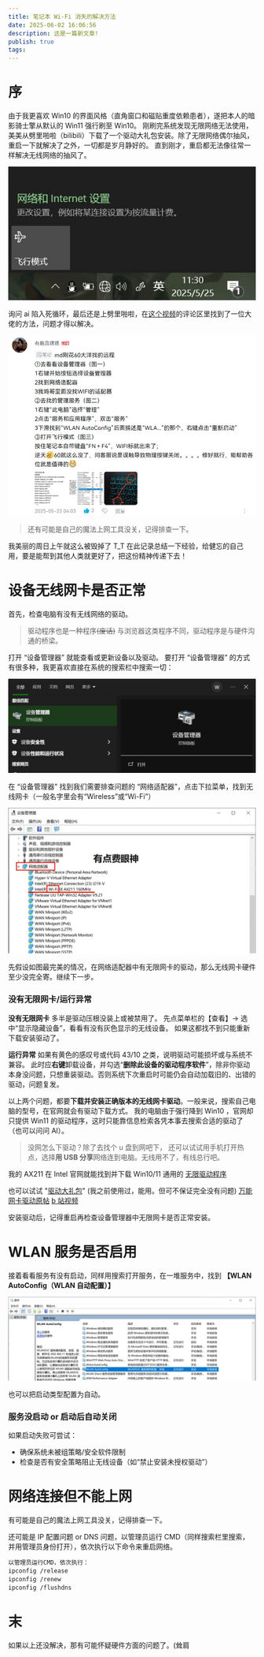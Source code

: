```yaml
---
title: 笔记本 Wi-Fi 消失的解决方法
date: 2025-06-02 16:06:56
description: 这是一篇新文章!
publish: true
tags:
---
```


# 序

由于我更喜欢 Win10 的界面风格（直角窗口和磁贴重度依赖患者），遂把本人的暗影骑士擎从默认的 Win11 强行刷至 Win10。
刚刷完系统发现无限网络无法使用，美美从劈里啪啦（bilibili）下载了一个驱动大礼包安装。除了无限网络偶尔抽风，重启一下就解决了之外，一切都是岁月静好的。
直到刚才，重启都无法像往常一样解决无线网络的抽风了。

![](../public/images/文章资源/笔记本-wi-fi-消失的解决方法/file-20250525113038153.jpg)

询问 ai 陷入死循环，最后还是上劈里啪啦，在[这个视频](https://www.bilibili.com/video/BV1GT4y127jb/?spm_id_from=333.337.search-card.all.click&vd_source=b19220b8f372f3a81aa8463fde694a63)的评论区里找到了一位大佬的方法，问题才得以解决。

![](../public/images/文章资源/笔记本-wi-fi-消失的解决方法/file-20250525120807782.jpg)

> 还有可能是自己的魔法上网工具没关，记得排查一下。

我美丽的周日上午就这么被毁掉了 T_T
在此记录总结一下经验，给健忘的自己用，要是能帮到其他人类就更好了，把这份精神传递下去！

# 设备无线网卡是否正常

首先，检查电脑有没有无线网络的驱动。

> 驱动程序也是一种程序~~(废话)~~
> 与浏览器这类程序不同，驱动程序是与硬件沟通的桥梁。

打开 “设备管理器” 就能查看或更新设备以及驱动。
要打开 “设备管理器” 的方式有很多种，我更喜欢直接在系统的搜索栏中搜索一切：

![](../public/images/文章资源/笔记本-wi-fi-消失的解决方法/file-20250525115111952.jpg)

在 “设备管理器” 找到我们需要排查问题的 “网络适配器”，点击下拉菜单，找到无线网卡（一般名字里会有“Wireless”或“Wi-Fi”）

![](../public/images/文章资源/笔记本-wi-fi-消失的解决方法/file-20250525115525944.jpg)

先假设如图最完美的情况，在网络适配器中有无限网卡的驱动，那么无线网卡硬件至少没完全寄。继续下一步。

### 没有无限网卡/运行异常

**没有无限网卡**
多半是驱动压根没装上或被禁用了。
先点菜单栏的【查看】→ 选中“显示隐藏设备”，看看有没有灰色显示的无线设备。
如果这都找不到只能重新下载安装驱动了。

**运行异常**
如果有黄色的感叹号或代码 43/10 之类，说明驱动可能损坏或与系统不兼容。
此时应**右键**卸载设备，并勾选“**删除此设备的驱动程序软件**”，除非你驱动本身没问题，只想重装驱动。否则系统下次重启时可能仍会自动加载旧的、出错的驱动，问题复发。

以上两个问题，都要**下载并安装正确版本的无线网卡驱动**。一般来说，搜索自己电脑的型号，在官网就会有驱动下载方式。
我的电脑由于强行降到 Win10 ，官网却只提供 Win11 的驱动程序，这时只能靠信息检索各凭本事去搜索合适的驱动了（也可以问问 AI）。

> 没网怎么下驱动？除了去找个 u 盘到网吧下，
> 还可以试试用手机打开热点，选择**用 USB 分享**网络连到电脑。无线用不了，有线总行吧。

我的 AX211 在 Intel 官网就能找到并下载 Win10/11 通用的 [无限驱动程序](https://www.intel.cn/content/www/cn/zh/download/19351/intel-wireless-wi-fi-drivers-for-windows-10-and-windows-11.html)

也可以试试 "[驱动大礼包](https://pan.baidu.com/s/1WvFbn_p_UurESNMBx1PTfA#list/path=%2F)" (我之前使用过，能用。但可不保证完全没有问题)
[万能网卡驱动原帖](https://www.toprender.com/thread-227817-1-1.html)
[b 站视频](https://www.bilibili.com/video/BV1924y177PP/?spm_id_from=333.337.search-card.all.click&vd_source=b19220b8f372f3a81aa8463fde694a63)

安装驱动后，记得重启再检查设备管理器中无限网卡是否正常安装。

# WLAN 服务是否启用

接着看看服务有没有启动，同样用搜索打开服务，在一堆服务中，找到
**【WLAN AutoConfig（WLAN 自动配置）】**

![](../public/images/文章资源/笔记本-wi-fi-消失的解决方法/file-20250525123544569.jpg)

也可以把启动类型配置为自动。

### 服务没启动 or 启动后自动关闭

如果启动失败可尝试：

- 确保系统未被组策略/安全软件限制
- 检查是否有安全策略阻止无线设备（如“禁止安装未授权驱动”）

# 网络连接但不能上网

有可能是自己的魔法上网工具没关，记得排查一下。

还可能是 IP 配置问题 or DNS 问题，以管理员运行 CMD（同样搜索栏里搜索，并用管理员身份打开），依次执行以下命令来重启网络。

```bash
以管理员运行CMD，依次执行：
ipconfig /release
ipconfig /renew
ipconfig /flushdns
```

# 末

如果以上还没解决，那有可能怀疑硬件方面的问题了。(耸肩

